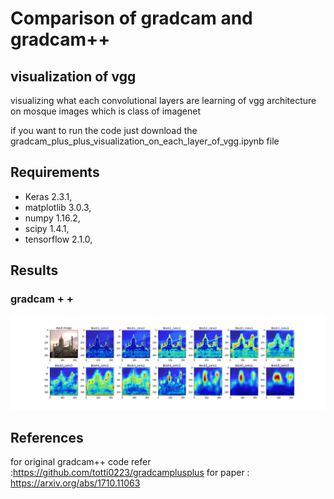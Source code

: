 # Comparison of gradcam and gradcam++
## visualization of vgg
visualizing  what each convolutional layers are learning of vgg architecture on mosque images which is class of imagenet

if you want to run the code just download the gradcam_plus_plus_visualization_on_each_layer_of_vgg.ipynb file 


## Requirements

- Keras  2.3.1,
- matplotlib 3.0.3,
- numpy 1.16.2,
- scipy  1.4.1,
- tensorflow 2.1.0,

## Results
### gradcam + +
![](gradcam++_img_mosque1.png)



## References
for original gradcam++ code refer :https://github.com/totti0223/gradcamplusplus
for paper : https://arxiv.org/abs/1710.11063




